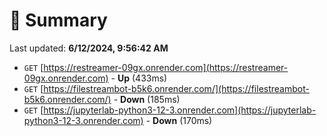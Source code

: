 # 📖 Summary
Last updated: **6/12/2024, 9:56:42 AM**

- `GET` [https://restreamer-09gx.onrender.com](https://restreamer-09gx.onrender.com) - **Up** (433ms)
- `GET` [https://filestreambot-b5k6.onrender.com/](https://filestreambot-b5k6.onrender.com/) - **Down** (185ms)
- `GET` [https://jupyterlab-python3-12-3.onrender.com](https://jupyterlab-python3-12-3.onrender.com) - **Down** (170ms)
